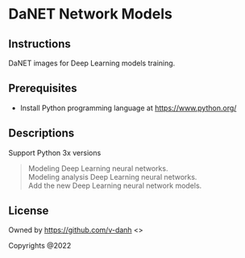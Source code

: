 # DaNET Network Models

## Instructions
DaNET images for Deep Learning models training.

## Prerequisites
+ Install Python programming language at https://www.python.org/

## Descriptions
Support Python 3x versions
> Modeling Deep Learning neural networks. \
> Modeling analysis Deep Learning neural networks. \
> Add the new Deep Learning neural network models.
## License
Owned by https://github.com/v-danh <\>

Copyrights @2022
